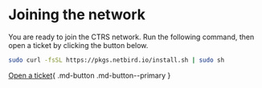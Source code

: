 # Joining the network

You are ready to join the CTRS network.  Run the following command, then open a ticket by clicking the button below.

``` sh
sudo curl -fsSL https://pkgs.netbird.io/install.sh | sudo sh
```

[Open a ticket](https://centrunk.atlassian.net/servicedesk/customer){ .md-button .md-button--primary }
